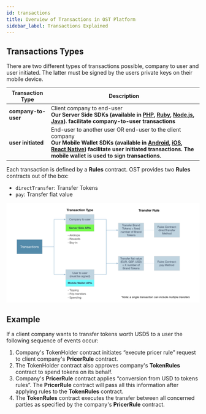 ```yaml
---
id: transactions
title: Overview of Transactions in OST Platform
sidebar_label: Transactions Explained
---
```


## Transactions Types
There are two different types of transactions possible, company to user and user initiated. The latter must be signed by the users private keys on their mobile device.

| Transaction Type | Description |
|---|---|
| **company-to-user** | Client company to end-user<br>**Our Server Side SDKs (available in [PHP](/platform/docs/sdk/server-side-sdks/php/), [Ruby](/platform/docs/sdk/server-side-sdks/ruby/), [Node.js](/platform/docs/sdk/server-side-sdks/nodejs/), [Java](/platform/docs/sdk/server-side-sdks/java/)). facilitate company-to-user transactions** |
| **user initiated** | End-user to another user OR end-user to the client company <br> **Our Mobile Wallet SDKs (available in [Android](/platform/docs/sdk/mobile-wallet-sdks/android/), [iOS](/platform/docs/sdk/mobile-wallet-sdks/iOS), [React Native](/platform/docs/sdk/mobile-wallet-sdks/iOS)) facilitate user initiated transactions. The mobile wallet is used to sign transactions.** |


Each transaction is defined by a **Rules** contract. OST provides two **Rules** contracts out of the box:
* `directTransfer`: Transfer Tokens
* `pay`: Transfer fiat value

![TransactionsExplained1]( /platform/docs/assets/transactions_explained_2.png)

## Example
If a client company wants to transfer tokens worth USD5 to a user the following sequence of events occur:
1. Company's TokenHolder contract initiates “execute pricer rule” request to client company's **PricerRule** contract.
2. The TokenHolder contract also approves company's **TokenRules** contract to spend tokens on its behalf.
3. Company's **PricerRule** contract applies “conversion from USD to tokens rules”. The **PricerRule** contract will pass all this information after applying rules to the **TokenRules** contract.
4. The **TokenRules** contract executes the transfer between all concerned parties as specified by the company's **PricerRule** contract.


